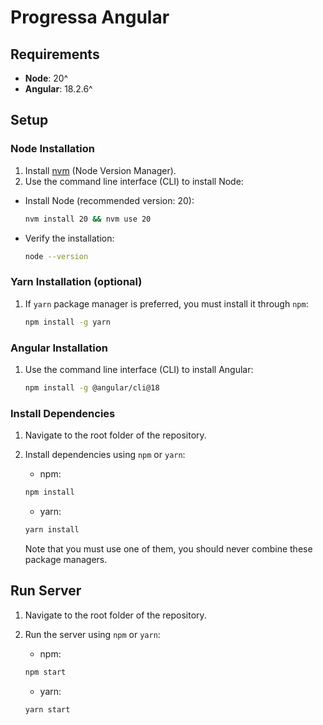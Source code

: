 # Progressa Angular

## Requirements

- **Node**: 20^
- **Angular**: 18.2.6^

## Setup

### Node Installation

1. Install [nvm](https://github.com/nvm-sh/nvm?tab=readme-ov-file#installing-and-updating) (Node Version Manager).
2. Use the command line interface (CLI) to install Node:

  - Install Node (recommended version: 20):

    ``` bash
    nvm install 20 && nvm use 20
    ```
      
  - Verify the installation:

    ``` bash
    node --version
    ```

### Yarn Installation (optional)

1. If `yarn` package manager is preferred, you must install it through `npm`:

    ``` bash
    npm install -g yarn
    ```

### Angular Installation

1. Use the command line interface (CLI) to install Angular:

    ``` bash
    npm install -g @angular/cli@18
    ```

### Install Dependencies

1. Navigate to the root folder of the repository.
2. Install dependencies using `npm` or `yarn`:

    - npm:

    ``` bash
    npm install
    ```

    - yarn:
    
    ``` bash
    yarn install
    ```

   Note that you must use one of them, you should never combine these package managers.

## Run Server

1. Navigate to the root folder of the repository.
2. Run the server using `npm` or `yarn`:

    - npm:

    ``` bash
    npm start
    ```

    - yarn:

    ``` bash
    yarn start
    ```
